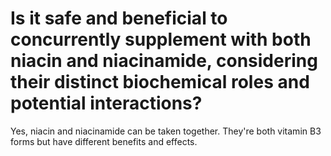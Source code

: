 # Is it safe and beneficial to concurrently supplement with both niacin and niacinamide, considering their distinct biochemical roles and potential interactions?

Yes, niacin and niacinamide can be taken together. They're both vitamin B3 forms but have different benefits and effects.